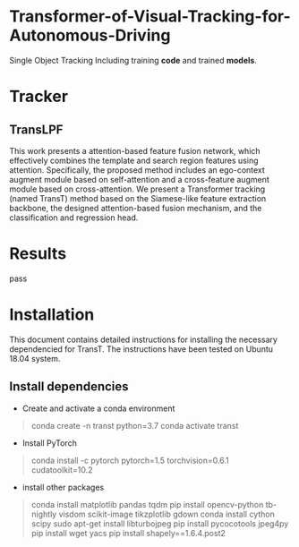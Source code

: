 # Transformer-of-Visual-Tracking-for-Autonomous-Driving
Single Object Tracking
Including training **code** and trained **models**.

# Tracker
## TransLPF
This work presents a attention-based feature fusion network, which effectively combines the template and search region features using attention. Specifically, the proposed method includes an ego-context augment module based on self-attention and a cross-feature augment module based on cross-attention. We present a Transformer tracking (named TransT) method based on the Siamese-like feature extraction backbone, the designed attention-based fusion mechanism, and the classification and regression head.

# Results
pass

# Installation
This document contains detailed instructions for installing the necessary dependencied for TransT. The instructions have been tested on Ubuntu 18.04 system.

## Install dependencies

- Create and activate a conda environment

> conda create -n transt python=3.7
> conda activate transt

- Install PyTorch
> conda install -c pytorch pytorch=1.5 torchvision=0.6.1 cudatoolkit=10.2

- install other packages
> conda install matplotlib pandas tqdm
> pip install opencv-python tb-nightly visdom scikit-image tikzplotlib gdown
> conda install cython scipy
> sudo apt-get install libturbojpeg
> pip install pycocotools jpeg4py
> pip install wget yacs
> pip install shapely==1.6.4.post2


